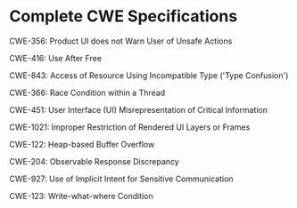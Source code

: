 

# Complete CWE Specifications

CWE-356: Product UI does not Warn User of Unsafe Actions

CWE-416: Use After Free

CWE-843: Access of Resource Using Incompatible Type ('Type Confusion')

CWE-366: Race Condition within a Thread

CWE-451: User Interface (UI) Misrepresentation of Critical Information

CWE-1021: Improper Restriction of Rendered UI Layers or Frames

CWE-122: Heap-based Buffer Overflow

CWE-204: Observable Response Discrepancy

CWE-927: Use of Implicit Intent for Sensitive Communication

CWE-123: Write-what-where Condition